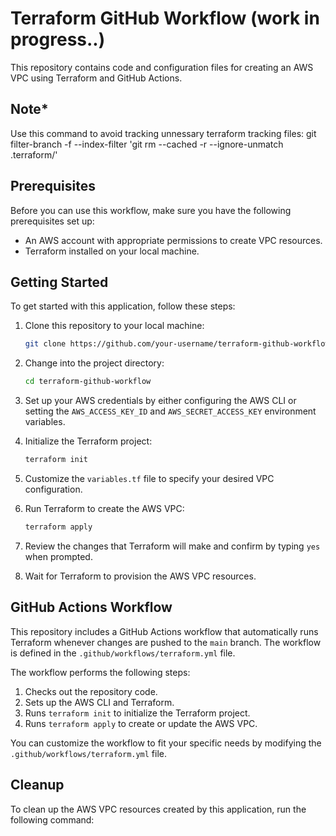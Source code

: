 # Terraform GitHub Workflow (work in progress..)

This repository contains code and configuration files for creating an AWS VPC using Terraform and GitHub Actions.

## Note*
Use this command to avoid tracking unnessary terraform tracking files:
git filter-branch -f --index-filter 'git rm --cached -r --ignore-unmatch .terraform/'

## Prerequisites

Before you can use this workflow, make sure you have the following prerequisites set up:

- An AWS account with appropriate permissions to create VPC resources.
- Terraform installed on your local machine.

## Getting Started

To get started with this application, follow these steps:

1. Clone this repository to your local machine:

    ```bash
    git clone https://github.com/your-username/terraform-github-workflow.git
    ```

2. Change into the project directory:

    ```bash
    cd terraform-github-workflow
    ```

3. Set up your AWS credentials by either configuring the AWS CLI or setting the `AWS_ACCESS_KEY_ID` and `AWS_SECRET_ACCESS_KEY` environment variables.

4. Initialize the Terraform project:

    ```bash
    terraform init
    ```

5. Customize the `variables.tf` file to specify your desired VPC configuration.

6. Run Terraform to create the AWS VPC:

    ```bash
    terraform apply
    ```

7. Review the changes that Terraform will make and confirm by typing `yes` when prompted.

8. Wait for Terraform to provision the AWS VPC resources.

## GitHub Actions Workflow

This repository includes a GitHub Actions workflow that automatically runs Terraform whenever changes are pushed to the `main` branch. The workflow is defined in the `.github/workflows/terraform.yml` file.

The workflow performs the following steps:

1. Checks out the repository code.
2. Sets up the AWS CLI and Terraform.
3. Runs `terraform init` to initialize the Terraform project.
4. Runs `terraform apply` to create or update the AWS VPC.

You can customize the workflow to fit your specific needs by modifying the `.github/workflows/terraform.yml` file.

## Cleanup

To clean up the AWS VPC resources created by this application, run the following command:
